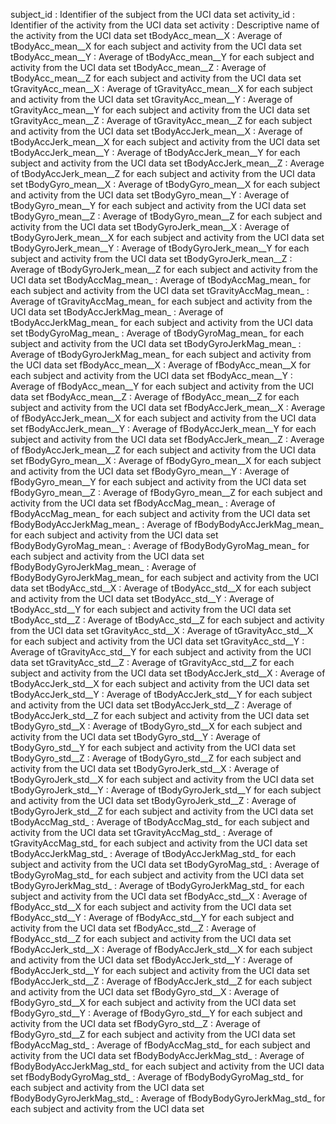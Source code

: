 subject_id : Identifier of the subject from the UCI data set
activity_id : Identifier of the activity from the UCI data set
activity : Descriptive name of the activity from the UCI data set
tBodyAcc_mean__X : Average of tBodyAcc_mean__X for each subject and activity from the UCI data set
tBodyAcc_mean__Y : Average of tBodyAcc_mean__Y for each subject and activity from the UCI data set
tBodyAcc_mean__Z : Average of tBodyAcc_mean__Z for each subject and activity from the UCI data set
tGravityAcc_mean__X : Average of tGravityAcc_mean__X for each subject and activity from the UCI data set
tGravityAcc_mean__Y : Average of tGravityAcc_mean__Y for each subject and activity from the UCI data set
tGravityAcc_mean__Z : Average of tGravityAcc_mean__Z for each subject and activity from the UCI data set
tBodyAccJerk_mean__X : Average of tBodyAccJerk_mean__X for each subject and activity from the UCI data set
tBodyAccJerk_mean__Y : Average of tBodyAccJerk_mean__Y for each subject and activity from the UCI data set
tBodyAccJerk_mean__Z : Average of tBodyAccJerk_mean__Z for each subject and activity from the UCI data set
tBodyGyro_mean__X : Average of tBodyGyro_mean__X for each subject and activity from the UCI data set
tBodyGyro_mean__Y : Average of tBodyGyro_mean__Y for each subject and activity from the UCI data set
tBodyGyro_mean__Z : Average of tBodyGyro_mean__Z for each subject and activity from the UCI data set
tBodyGyroJerk_mean__X : Average of tBodyGyroJerk_mean__X for each subject and activity from the UCI data set
tBodyGyroJerk_mean__Y : Average of tBodyGyroJerk_mean__Y for each subject and activity from the UCI data set
tBodyGyroJerk_mean__Z : Average of tBodyGyroJerk_mean__Z for each subject and activity from the UCI data set
tBodyAccMag_mean_ : Average of tBodyAccMag_mean_ for each subject and activity from the UCI data set
tGravityAccMag_mean_ : Average of tGravityAccMag_mean_ for each subject and activity from the UCI data set
tBodyAccJerkMag_mean_ : Average of tBodyAccJerkMag_mean_ for each subject and activity from the UCI data set
tBodyGyroMag_mean_ : Average of tBodyGyroMag_mean_ for each subject and activity from the UCI data set
tBodyGyroJerkMag_mean_ : Average of tBodyGyroJerkMag_mean_ for each subject and activity from the UCI data set
fBodyAcc_mean__X : Average of fBodyAcc_mean__X for each subject and activity from the UCI data set
fBodyAcc_mean__Y : Average of fBodyAcc_mean__Y for each subject and activity from the UCI data set
fBodyAcc_mean__Z : Average of fBodyAcc_mean__Z for each subject and activity from the UCI data set
fBodyAccJerk_mean__X : Average of fBodyAccJerk_mean__X for each subject and activity from the UCI data set
fBodyAccJerk_mean__Y : Average of fBodyAccJerk_mean__Y for each subject and activity from the UCI data set
fBodyAccJerk_mean__Z : Average of fBodyAccJerk_mean__Z for each subject and activity from the UCI data set
fBodyGyro_mean__X : Average of fBodyGyro_mean__X for each subject and activity from the UCI data set
fBodyGyro_mean__Y : Average of fBodyGyro_mean__Y for each subject and activity from the UCI data set
fBodyGyro_mean__Z : Average of fBodyGyro_mean__Z for each subject and activity from the UCI data set
fBodyAccMag_mean_ : Average of fBodyAccMag_mean_ for each subject and activity from the UCI data set
fBodyBodyAccJerkMag_mean_ : Average of fBodyBodyAccJerkMag_mean_ for each subject and activity from the UCI data set
fBodyBodyGyroMag_mean_ : Average of fBodyBodyGyroMag_mean_ for each subject and activity from the UCI data set
fBodyBodyGyroJerkMag_mean_ : Average of fBodyBodyGyroJerkMag_mean_ for each subject and activity from the UCI data set
tBodyAcc_std__X : Average of tBodyAcc_std__X for each subject and activity from the UCI data set
tBodyAcc_std__Y : Average of tBodyAcc_std__Y for each subject and activity from the UCI data set
tBodyAcc_std__Z : Average of tBodyAcc_std__Z for each subject and activity from the UCI data set
tGravityAcc_std__X : Average of tGravityAcc_std__X for each subject and activity from the UCI data set
tGravityAcc_std__Y : Average of tGravityAcc_std__Y for each subject and activity from the UCI data set
tGravityAcc_std__Z : Average of tGravityAcc_std__Z for each subject and activity from the UCI data set
tBodyAccJerk_std__X : Average of tBodyAccJerk_std__X for each subject and activity from the UCI data set
tBodyAccJerk_std__Y : Average of tBodyAccJerk_std__Y for each subject and activity from the UCI data set
tBodyAccJerk_std__Z : Average of tBodyAccJerk_std__Z for each subject and activity from the UCI data set
tBodyGyro_std__X : Average of tBodyGyro_std__X for each subject and activity from the UCI data set
tBodyGyro_std__Y : Average of tBodyGyro_std__Y for each subject and activity from the UCI data set
tBodyGyro_std__Z : Average of tBodyGyro_std__Z for each subject and activity from the UCI data set
tBodyGyroJerk_std__X : Average of tBodyGyroJerk_std__X for each subject and activity from the UCI data set
tBodyGyroJerk_std__Y : Average of tBodyGyroJerk_std__Y for each subject and activity from the UCI data set
tBodyGyroJerk_std__Z : Average of tBodyGyroJerk_std__Z for each subject and activity from the UCI data set
tBodyAccMag_std_ : Average of tBodyAccMag_std_ for each subject and activity from the UCI data set
tGravityAccMag_std_ : Average of tGravityAccMag_std_ for each subject and activity from the UCI data set
tBodyAccJerkMag_std_ : Average of tBodyAccJerkMag_std_ for each subject and activity from the UCI data set
tBodyGyroMag_std_ : Average of tBodyGyroMag_std_ for each subject and activity from the UCI data set
tBodyGyroJerkMag_std_ : Average of tBodyGyroJerkMag_std_ for each subject and activity from the UCI data set
fBodyAcc_std__X : Average of fBodyAcc_std__X for each subject and activity from the UCI data set
fBodyAcc_std__Y : Average of fBodyAcc_std__Y for each subject and activity from the UCI data set
fBodyAcc_std__Z : Average of fBodyAcc_std__Z for each subject and activity from the UCI data set
fBodyAccJerk_std__X : Average of fBodyAccJerk_std__X for each subject and activity from the UCI data set
fBodyAccJerk_std__Y : Average of fBodyAccJerk_std__Y for each subject and activity from the UCI data set
fBodyAccJerk_std__Z : Average of fBodyAccJerk_std__Z for each subject and activity from the UCI data set
fBodyGyro_std__X : Average of fBodyGyro_std__X for each subject and activity from the UCI data set
fBodyGyro_std__Y : Average of fBodyGyro_std__Y for each subject and activity from the UCI data set
fBodyGyro_std__Z : Average of fBodyGyro_std__Z for each subject and activity from the UCI data set
fBodyAccMag_std_ : Average of fBodyAccMag_std_ for each subject and activity from the UCI data set
fBodyBodyAccJerkMag_std_ : Average of fBodyBodyAccJerkMag_std_ for each subject and activity from the UCI data set
fBodyBodyGyroMag_std_ : Average of fBodyBodyGyroMag_std_ for each subject and activity from the UCI data set
fBodyBodyGyroJerkMag_std_ : Average of fBodyBodyGyroJerkMag_std_ for each subject and activity from the UCI data set
